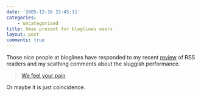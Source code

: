 ```yaml
---
date: '2005-12-16 22:45:11'
categories:
    - uncategorised
title: Xmas present for bloglines users
layout: post
comments: true
---
```

Those nice people at bloglines have responded to my recent
[review](http://www.nbrightside.com/blog/2005/12/13/comparison-of-rss-readers/)
of RSS readers and my scathing comments about the sluggish performance.
> [We feel your pain](http://www.bloglines.com/about/news#92)

Or maybe it is just coincidence.
